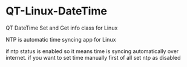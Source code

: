 # QT-Linux-DateTime
QT DateTime Set and Get info class for Linux

NTP is automatic time syncing app for Linux

if ntp status is enabled so it means time is syncing automatically over internet. 
if you want to set time manually first of all set ntp as disabled

